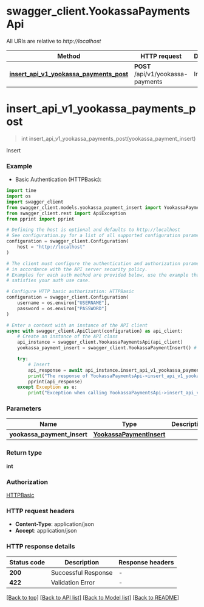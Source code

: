 # swagger_client.YookassaPaymentsApi

All URIs are relative to *http://localhost*

Method | HTTP request | Description
------------- | ------------- | -------------
[**insert_api_v1_yookassa_payments_post**](YookassaPaymentsApi.md#insert_api_v1_yookassa_payments_post) | **POST** /api/v1/yookassa-payments | Insert


# **insert_api_v1_yookassa_payments_post**
> int insert_api_v1_yookassa_payments_post(yookassa_payment_insert)

Insert

### Example

* Basic Authentication (HTTPBasic):
```python
import time
import os
import swagger_client
from swagger_client.models.yookassa_payment_insert import YookassaPaymentInsert
from swagger_client.rest import ApiException
from pprint import pprint

# Defining the host is optional and defaults to http://localhost
# See configuration.py for a list of all supported configuration parameters.
configuration = swagger_client.Configuration(
    host = "http://localhost"
)

# The client must configure the authentication and authorization parameters
# in accordance with the API server security policy.
# Examples for each auth method are provided below, use the example that
# satisfies your auth use case.

# Configure HTTP basic authorization: HTTPBasic
configuration = swagger_client.Configuration(
    username = os.environ["USERNAME"],
    password = os.environ["PASSWORD"]
)

# Enter a context with an instance of the API client
async with swagger_client.ApiClient(configuration) as api_client:
    # Create an instance of the API class
    api_instance = swagger_client.YookassaPaymentsApi(api_client)
    yookassa_payment_insert = swagger_client.YookassaPaymentInsert() # YookassaPaymentInsert | 

    try:
        # Insert
        api_response = await api_instance.insert_api_v1_yookassa_payments_post(yookassa_payment_insert)
        print("The response of YookassaPaymentsApi->insert_api_v1_yookassa_payments_post:\n")
        pprint(api_response)
    except Exception as e:
        print("Exception when calling YookassaPaymentsApi->insert_api_v1_yookassa_payments_post: %s\n" % e)
```



### Parameters

Name | Type | Description  | Notes
------------- | ------------- | ------------- | -------------
 **yookassa_payment_insert** | [**YookassaPaymentInsert**](YookassaPaymentInsert.md)|  | 

### Return type

**int**

### Authorization

[HTTPBasic](../README.md#HTTPBasic)

### HTTP request headers

 - **Content-Type**: application/json
 - **Accept**: application/json

### HTTP response details
| Status code | Description | Response headers |
|-------------|-------------|------------------|
**200** | Successful Response |  -  |
**422** | Validation Error |  -  |

[[Back to top]](#) [[Back to API list]](../README.md#documentation-for-api-endpoints) [[Back to Model list]](../README.md#documentation-for-models) [[Back to README]](../README.md)
